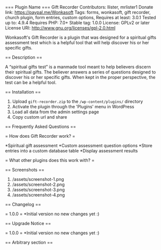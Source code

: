 === Plugin Name ===
Gift Recorder
Contributors: llister, mrlister1
Donate link: https://paypal.me/Wonkasoft
Tags: forms, wonkasoft, gift recorder, church plugin, form entries, custom options,
Requires at least: 3.0.1
Tested up to: 4.9.4
Requires PHP: 7.0+
Stable tag: 1.0.0
License: GPLv2 or later
License URI: http://www.gnu.org/licenses/gpl-2.0.html

Wonkasoft's Gift Recorder is a plugin that was designed for a spiritual gifts assessment test which is a helpful tool that will help discover his or her specific gifts.

== Description ==

 A “spiritual gifts test” is a manmade tool meant to help believers discern their spiritual gifts. The believer answers a series of questions designed to discover his or her specific gifts. When kept in the proper perspective, the test can be a helpful tool.

== Installation ==

1. Upload `gift-recorder.zip` to the `/wp-content/plugins/` directory
1. Activate the plugin through the 'Plugins' menu in WordPress
1. Load all data from the admin settings page
1. Copy custom url and share

== Frequently Asked Questions ==

= How does Gift Recorder work? =

*Spiritual gift assessment
*Custom assessment question options
*Store entries into a custom database table
*Display assessment results

= What other plugins does this work with? =


== Screenshots ==

1. /assets/screenshot-1.png
1. /assets/screenshot-2.png
1. /assets/screenshot-3.png
1. /assets/screenshot-4.png

== Changelog ==

= 1.0.0 = 
*Initial version no new changes yet :)

== Upgrade Notice ==

= 1.0.0 = 
*Initial version no new changes yet :)

== Arbitrary section ==